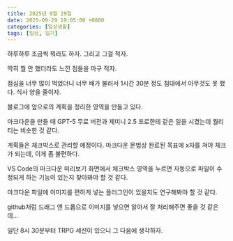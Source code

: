 ```yaml
---
title: 2025년 9월 29일
date: 2025-09-29 19:05:00 +0800
categories: [일상생활]
tags: [일상, 일기]
---
```


하루하루 조금씩 뭐라도 하자. 그리고 그걸 적자.

딱히 뭘 안 했더라도 느낀 점들을 마구 적자.

점심을 너무 많이 먹었더니 너무 배가 불러서 1시간 30분 정도 침대에서 아무것도 못 했다. 식사 양을 줄이자.

블로그에 앞으로의 계획을 정리한 영역을 만들고 있다.

마크다운을 만들 때 GPT-5 무료 버전과 제미니 2.5 프로한테 같은 일을 시켰는데 퀄리티는 비슷한 것 같다.

계획들은 체크박스로 관리할 예정이다. 마크다운 문법상 완료된 목표에 x자를 쳐야 체크가 되는데, 이게 좀 불편하다.

VS Code의 마크다운 미리보기 화면에서 체크박스 영역을 누르면 자동으로 파일이 수정되게 하는 기능이 있는지 찾아봐야 할 것 같다.

마크다운 파일에 이미지를 편하게 넣는 플러그인이 있을지도 연구해봐야 할 것 같다.

github처럼 드래그 앤 드롭으로 이미지를 넣으면 알아서 잘 처리해주면 좋을 것 같은데...

일단 8시 30분부터 TRPG 세션이 있으니 그 다음에 생각하자.
